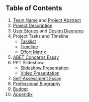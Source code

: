 ## Table of Contents

1. [Team Name](./Assignments/ProjectDescription.md#team-mas) and [Project Abstract](Assignments/ProjectDescription.md#project-abstract)
2. [Project Description](./Assignments/ProjectDescription.md)
3. [User Stories](./Assignments/UserStories.md) and [Design Diagrams](./Assignments/DesignDiagrams.png)
4. Project Tasks and Timeline
   - [Tasklist](./Assignments/Tasklist.md)
   - [Timeline](./Assignments/Timeline.md)
   - [Effort Matrix](./Assignments/EffortMatrix.md)
5. [ABET Concerns Essay](...)
6. PPT Slideshow
   - [Slideshow Presentation](https://docs.google.com/presentation/d/1ZBldV09KKXtZKmlrtVlD1dJ7swgTL1zr52As7RX5550/edit?usp=sharing)
   - [Video Presentation](https://drive.google.com/file/d/1ao9joiJdQgOrXal4c2PzPt5Cv5UFnB42/view?usp=sharing)
7. [Self-Assessment Essay](...)
8. [Professional Biography](./Assignments/MichaelStephensBio.md)
9. [Budget](...)
10. [Appendix](...)
